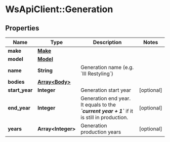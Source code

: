 # WsApiClient::Generation

## Properties
Name | Type | Description | Notes
------------ | ------------- | ------------- | -------------
**make** | [**Make**](Make.md) |  | 
**model** | [**Model**](Model.md) |  | 
**name** | **String** | Generation name (e.g. &#x60;III Restyling&#x60;) | 
**bodies** | [**Array&lt;Body&gt;**](Body.md) |  | 
**start_year** | **Integer** | Generation start year | [optional] 
**end_year** | **Integer** | Generation end year. It equals to the __*&#x60;current year + 1&#x60;*__ if it is still in production. | [optional] 
**years** | **Array&lt;Integer&gt;** | Generation production years | [optional] 


